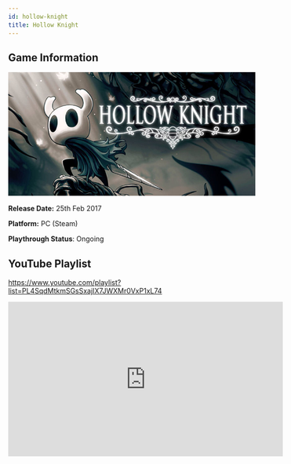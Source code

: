 ```yaml
---
id: hollow-knight
title: Hollow Knight
---
```


## Game Information

![image info](../../static/games/hollow-knight.jpg)

**Release Date:** 25th Feb 2017

**Platform:** PC (Steam)

**Playthrough Status**: Ongoing

## YouTube Playlist

https://www.youtube.com/playlist?list=PL4SqdMtkmSGsSxajIX7JWXMr0VxP1xL74

<iframe width="560" height="315" src="https://www.youtube-nocookie.com/embed/videoseries?list=PL4SqdMtkmSGsSxajIX7JWXMr0VxP1xL74" frameBorder="0" allow="accelerometer; autoplay; clipboard-write; encrypted-media; gyroscope; picture-in-picture" allowFullScreen></iframe>